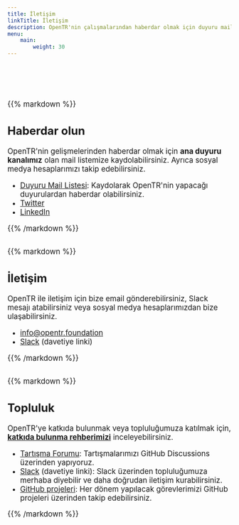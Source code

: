 ```yaml
---
title: İletişim
linkTitle: İletişim
description: OpenTR'nin çalışmalarından haberdar olmak için duyuru mail listemize kaydolabilirsiniz. Aynı zamanda, bizimle iletişime geçmek için çeşitli kanalları kullanabilirsiniz.
menu:
    main:
        weight: 30
---
```


<div class="container text-left" style="margin-top: 6rem; font-size: larger;">

{{% markdown %}}

## Haberdar olun

OpenTR'nin gelişmelerinden haberdar olmak için **ana duyuru kanalımız** olan mail listemize kaydolabilirsiniz.
Ayrıca sosyal medya hesaplarımızı takip edebilirsiniz.

* [<i class="fa fa-envelope"></i> Duyuru Mail Listesi](https://groups.google.com/a/opentr.foundation/g/duyuru): Kaydolarak OpenTR'nin yapacağı duyurulardan haberdar olabilirsiniz. 
* [<i class="fab fa-twitter"></i> Twitter](https://twitter.com/opentr_fdn)
* [<i class="fab fa-linkedin"></i> LinkedIn](https://linkedin.com/company/open-tr)

{{% /markdown %}}

</div>

<div class="container text-left" style="margin-top: 2rem; font-size: larger;">

{{% markdown %}}

## İletişim

OpenTR ile iletişim için bize email gönderebilirsiniz, Slack mesajı atabilirsiniz veya sosyal medya hesaplarımızdan bize ulaşabilirsiniz.

* [<i class="fa fa-envelope"></i> info@opentr.foundation](mailto:info@opentr.foundation)
* [<i class="fab fa-slack"></i> Slack](https://join.slack.com/t/open-tr/shared_invite/zt-1ut7os0ef-Sdv2nY4ciwiRKfgf4DbQtw) (davetiye linki)

{{% /markdown %}}

</div>

<div class="container text-left" style="margin-top: 2rem; margin-bottom: 2rem; font-size: larger;">

{{% markdown %}}

## Topluluk

OpenTR'ye katkıda bulunmak veya topluluğumuza katılmak için, **[katkıda bulunma rehberimizi](/docs/about/contribute-to-opentr/)** inceleyebilirsiniz.

* [<i class="fa fa-comments"></i> Tartışma Forumu](https://github.com/orgs/OpenTRFoundation/discussions): Tartışmalarımızı GitHub Discussions üzerinden yapıyoruz.
* [<i class="fab fa-slack"></i> Slack](https://join.slack.com/t/open-tr/shared_invite/zt-1ut7os0ef-Sdv2nY4ciwiRKfgf4DbQtw) (davetiye linki): Slack üzerinden topluluğumuza merhaba diyebilir ve daha doğrudan iletişim kurabilirsiniz.
* [<i class="fab fa-github"></i> GitHub projeleri](https://github.com/orgs/OpenTRFoundation/projects): Her dönem yapılacak görevlerimizi GitHub projeleri üzerinden takip edebilirsiniz.

{{% /markdown %}}

</div>
